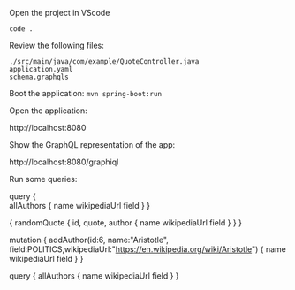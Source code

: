 Open the project in VScode

`code .`

Review the following files:
```
./src/main/java/com/example/QuoteController.java
application.yaml
schema.graphqls
```

Boot the application:
`mvn spring-boot:run`

Open the application:

http://localhost:8080

Show the GraphQL representation of the app:

http://localhost:8080/graphiql

Run some queries:

query {  
  allAuthors {
      name
      wikipediaUrl
      field
  }
}

{
  randomQuote {
    id,
    quote,
    author {
      name
      wikipediaUrl
      field
    }
  }
}

mutation {
    addAuthor(id:6, name:"Aristotle", field:POLITICS,wikipediaUrl:"https://en.wikipedia.org/wiki/Aristotle") {
        name
        wikipediaUrl
        field
    }
}

query {
    allAuthors {
        name
        wikipediaUrl
        field
    }
}
